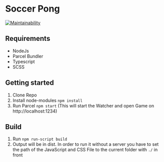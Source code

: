 # Soccer Pong
[![Maintainability](https://api.codeclimate.com/v1/badges/85dce0f8aabac011a66a/maintainability)](https://codeclimate.com/github/micschwarz/soccer-pong/maintainability)

## Requirements
- NodeJs
- Parcel Bundler
- Typescript
- SCSS

## Getting started
1. Clone Repo
2. Install node-modules `npm install`
3. Run Parcel `npm start` (This will start the Watcher and open Game on http://localhost:1234)

## Build
1. Run `npm run-script build`
2. Output will be in dist. In order to run it without a server you have to set the path of the JavaScript and CSS File to the current folder with `./` in front